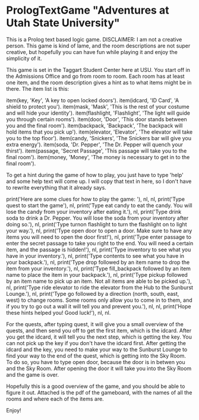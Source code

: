 PrologTextGame
"Adventures at Utah State University"
==============

This is a Prolog text based logic game. 
DISCLAIMER: I am not a creative person. This game is kind of lame, and the room descriptions are not super creative, but hopefully you can have fun while playing it and enjoy the simplicity of it.

This game is set in the Taggart Student Center here at USU. You start off in the Admissions Office and go from room to room. Each room has at least one item, and the room description gives a hint as to what items might be in there. The item list is this:

item(key, 'Key', 'A key to open locked doors').
item(idcard, 'ID Card', 'A shield to protect you').
item(mask, 'Mask', 'This is the rest of your costume and will hide your identity').
item(flashlight, 'Flashlight', 'The light will guide you through certain rooms').
item(door, 'Door', 'This door stands between you and the final room').
item(backpack, 'Backpack', 'The backpack will hold items that you pick up').
item(elevator, 'Elevator', 'The elevator will take you to the top floor').
item(candy, 'Snickers', 'The Snickers bar will give you extra energy').
item(soda, 'Dr. Pepper', 'The Dr. Pepper will quench your thirst').
item(passage, 'Secret Passage', 'This passage will take you to the final room').
item(money, 'Money', 'The money is necessary to get in to the final room').

To get a hint during the game of how to play, you just have to type 'help' and some help text will come up. I will copy that text in here, so I don't have to rewrite everything that it already says. 

print('Here are some clues for how to play the game: '), nl, nl,
print('Type quest to start the game'), nl,
print('Type eat candy to eat the candy. You will lose the candy from your inventory after eating it.'), nl,
print('Type drink soda to drink a Dr. Pepper. You will lose the soda from your inventory after doing so.'), nl,
print('Type turnon flashlight to turn the flashlight on to light your way.'), nl,
print('Type open door to open a door. Make sure to have any items you will need to open the door first!'), nl,
print('Type enter passage to enter the secret passage to take you right to the end. You will need a certain item, and the passage is hidden!'), nl,
print('Type inventory to see what you have in your inventory.'), nl,
print('Type contents to see what you have in your backpack.'), nl,
print('Type drop followed by an item name to drop the item from your inventory.'), nl,
print('Type fill_backpack followed by an item name to place the item in your backpack.'), nl,
print('Type pickup followed by an item name to pick up an item. Not all items are able to be picked up.'), nl, 
print('Type ride elevator to ride the elevator from the Hub to the Sunburst Lounge.'), nl,
print('Type go followed by a direction (north, south, east, west) to change rooms. Some rooms only allow you to come in to them, and if you try to go out a wall it will tell you and prevent you.'), nl, nl,
print('Hope these hints helped you! Good luck!'), nl, nl.

For the quests, after typing quest, it will give you a small overview of the quests, and then send you off to get the first item, which is the idcard. After you get the idcard, it will tell you the next step, which is getting the key. You can not pick up the key if you don't have the idcard first. After getting the idcard and the key, you need to make your way to the Sunburst Lounge to find your way to the end of the quest, which is getting into the Sky Room. To do so, you have to type open door, because the door is in betwen you and the Sky Room. After opening the door it will take you into the Sky Room and the game is over. 

Hopefully this is a good overview of the game, and you should be able to figure it out. Attached is the pdf of the gameboard, with the names of all the rooms and where each of the items are. 

Enjoy!
